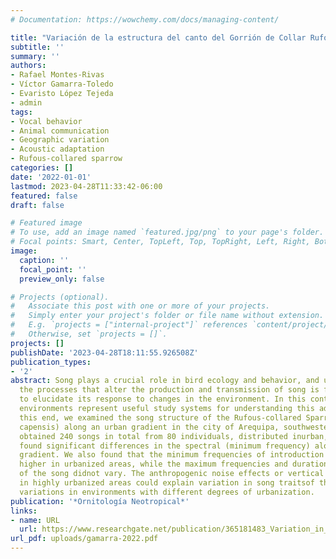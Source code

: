 ```yaml
---
# Documentation: https://wowchemy.com/docs/managing-content/

title: "Variación de la estructura del canto del Gorrión de Collar Rufo (Zonotrichia capensis) a lo largo de un gradiente urbano en el suroeste del Perú"
subtitle: ''
summary: ''
authors:
- Rafael Montes-Rivas
- Víctor Gamarra-Toledo
- Evaristo López Tejeda
- admin
tags:
- Vocal behavior
- Animal communication
- Geographic variation
- Acoustic adaptation
- Rufous-collared sparrow
categories: []
date: '2022-01-01'
lastmod: 2023-04-28T11:33:42-06:00
featured: false
draft: false

# Featured image
# To use, add an image named `featured.jpg/png` to your page's folder.
# Focal points: Smart, Center, TopLeft, Top, TopRight, Left, Right, BottomLeft, Bottom, BottomRight.
image:
  caption: ''
  focal_point: ''
  preview_only: false

# Projects (optional).
#   Associate this post with one or more of your projects.
#   Simply enter your project's folder or file name without extension.
#   E.g. `projects = ["internal-project"]` references `content/project/deep-learning/index.md`.
#   Otherwise, set `projects = []`.
projects: []
publishDate: '2023-04-28T18:11:55.926508Z'
publication_types:
- '2'
abstract: Song plays a crucial role in bird ecology and behavior, and understanding
  the processes that alter the production and transmission of song is fundamental
  to elucidate its response to changes in the environment. In this context, urban
  environments represent useful study systems for understanding this adaptation. To
  this end, we examined the song structure of the Rufous-collared Sparrow (Zonotrichia
  capensis) along an urban gradient in the city of Arequipa, southwestern Peru. We
  obtained 240 songs in total from 80 individuals, distributed inurban, subur-ban,  rural,  and  wild  areas,  and  we  analyzed  the  maximum  frequency,  minimum  frequency  and  duration  of  the  introduction  and  trill.We
  found significant differences in the spectral (minimum frequency) along the urban
  gradient. We also found that the minimum frequencies of introduction and trill were
  higher in urbanized areas, while the maximum frequencies and durations of both parts
  of the song didnot vary. The anthropogenic noise effects or vertical concrete structures
  in highly urbanized areas could explain variation in song traitsof this common species  in  the  city  of  Arequipa,  and  this  study  shows  that  the  minimum  frequency  of  this  species  is  the  most  susceptible  parameter  pre-senting
  variations in environments with different degrees of urbanization.
publication: '*Ornitología Neotropical*'
links:
- name: URL
  url: https://www.researchgate.net/publication/365181483_Variation_in_song_structure_of_the_Rufous-collared_Sparrow_Zonotrichia_capensis_along_an_urban_gradient_in_southwestern_Peru
url_pdf: uploads/gamarra-2022.pdf
---
```

